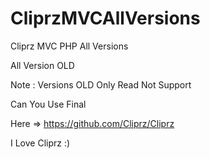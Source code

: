 CliprzMVCAllVersions
====================

Cliprz MVC PHP All Versions

All Version OLD

Note : Versions OLD Only Read Not Support

Can You Use Final 

Here => https://github.com/Cliprz/Cliprz

I Love Cliprz :)
